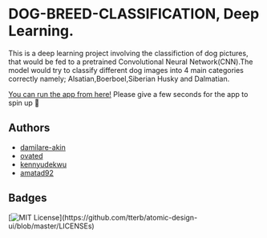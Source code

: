 
#   DOG-BREED-CLASSIFICATION, Deep Learning.

This is a deep learning project involving the classifiction of dog pictures, that would be fed to a pretrained Convolutional Neural Network(CNN).The model would try to classify different dog images into 4 main categories correctly namely; Alsatian,Boerboel,Siberian Husky and Dalmatian. 

[You can run the app from here!](https://mydogbreed.herokuapp.com/)
Please give a few seconds for the app to spin up 🙏

## Authors

- [damilare-akin](http://github.com/damilare-akin)
- [ovated](http://github.com/ovated)
- [kennyudekwu](http://github.com/kennyudekwu)
- [amatad92](http://github.com/amatad92)
  
## Badges

[![MIT License](https://img.shields.io/apm/l/atomic-design-ui.svg?)](https://github.com/tterb/atomic-design-ui/blob/master/LICENSEs)

  
